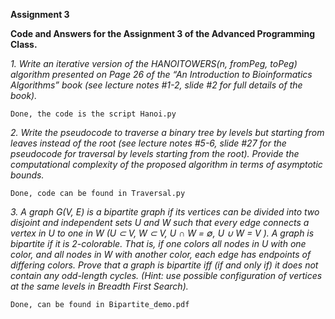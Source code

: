 **Assignment 3**

**Code and Answers for the Assignment 3 of the Advanced Programming Class.**

*1. Write an iterative version of the HANOITOWERS(n, fromPeg, toPeg) algorithm presented on Page 26 of the “An Introduction to Bioinformatics Algorithms” book (see lecture notes #1-2, slide #2 for full details of the book).*

	Done, the code is the script Hanoi.py

*2. Write the pseudocode to traverse a binary tree by levels but starting from leaves instead of the root (see lecture notes #5-6, slide #27 for the pseudocode for traversal by levels starting from the root). Provide the computational complexity of the proposed algorithm in terms of asymptotic bounds.*

	Done, code can be found in Traversal.py

*3. A graph G(V, E) is a bipartite graph if its vertices can be divided into two disjoint and independent sets U and W such that every edge connects a vertex in U to one in W (U ⊂ V, W ⊂ V, U ∩ W = ∅, U ∪ W = V ). A graph is bipartite if it is 2-colorable. That is, if one colors all nodes in U with one color, and all nodes in W with another color, each edge has endpoints of differing colors. Prove that a graph is bipartite iff (if and only if) it does not contain any odd-length cycles. (Hint: use possible configuration of vertices at the same levels in Breadth First Search).*

	Done, can be found in Bipartite_demo.pdf
